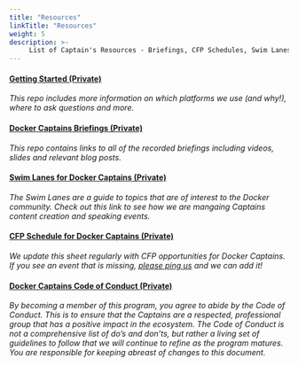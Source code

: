 ```yaml
---
title: "Resources"
linkTitle: "Resources"
weight: 5
description: >-
     List of Captain's Resources - Briefings, CFP Schedules, Swim Lanes etc.
---
```




#### [Getting Started (Private)](https://github.com/docker/captains/blob/master/getting-started.md)
*This repo includes more information on which platforms we use (and why!), where to ask questions and more.*


#### [Docker Captains Briefings (Private)](https://github.com/docker/captains/blob/master/briefings.md)
*This repo contains links to all of the recorded briefings including videos, slides and relevant blog posts.*


#### [Swim Lanes for Docker Captains (Private)](https://github.com/docker/captains/blob/master/swimlanes.md)
*The Swim Lanes are a guide to topics that are of interest to the Docker community. Check out this link to see how we are mangaing Captains content creation and speaking events.*


#### [CFP Schedule for Docker Captains (Private)](https://docs.google.com/spreadsheets/d/17eOb9IpV5S3brlXZPlQz5J50RPk6-67e0NUdOLMJXC0/edit?usp=sharing)
*We update this sheet regularly with CFP opportunities for Docker Captains. If you see an event that is missing, [please ping us](mailto:events@docker.com) and we can add it!*


#### [Docker Captains Code of Conduct (Private)](https://github.com/docker/captains/blob/master/program-guidelines.md)
*By becoming a member of this program, you agree to abide by the Code of Conduct. This is to ensure that the Captains are a respected, professional group that has a positive impact in the ecosystem. The Code of Conduct is not a comprehensive list of do’s and don’ts, but rather a living set of guidelines to follow that we will continue to refine as the program matures. You are responsible for keeping abreast of changes to this document.*



